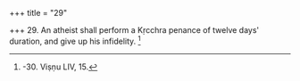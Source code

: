 +++
title = "29"

+++
29. An atheist shall perform a Kṛcchra penance of twelve days' duration, and give up his infidelity. [^19] 


[^19]:  -30. Viṣṇu LIV, 15.
